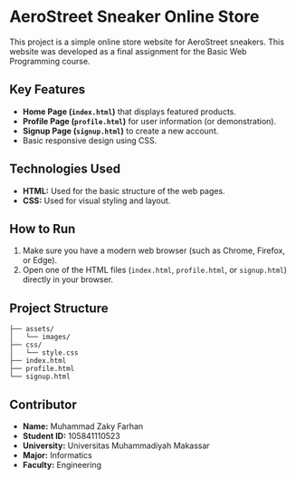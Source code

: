 # AeroStreet Sneaker Online Store

This project is a simple online store website for AeroStreet sneakers. This website was developed as a final assignment for the Basic Web Programming course.

## Key Features

-   **Home Page (`index.html`)** that displays featured products.
-   **Profile Page (`profile.html`)** for user information (or demonstration).
-   **Signup Page (`signup.html`)** to create a new account.
-   Basic responsive design using CSS.

## Technologies Used

* **HTML:** Used for the basic structure of the web pages.
* **CSS:** Used for visual styling and layout.

## How to Run

1.  Make sure you have a modern web browser (such as Chrome, Firefox, or Edge).
2.  Open one of the HTML files (`index.html`, `profile.html`, or `signup.html`) directly in your browser.

## Project Structure

```project/
├── assets/
│   └── images/
├── css/
│   └── style.css
├── index.html
├── profile.html
└── signup.html
```

## Contributor

* **Name:** Muhammad Zaky Farhan
* **Student ID:** 105841110523
* **University:** Universitas Muhammadiyah Makassar
* **Major:** Informatics
* **Faculty:** Engineering

